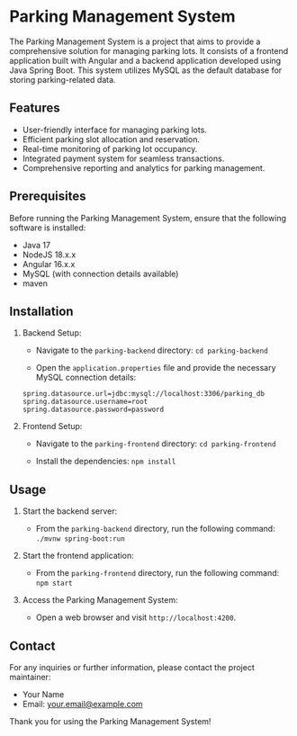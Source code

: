 # Parking Management System

The Parking Management System is a project that aims to provide a comprehensive solution for managing parking lots. It consists of a frontend application built with Angular and a backend application developed using Java Spring Boot. This system utilizes MySQL as the default database for storing parking-related data.

## Features

- User-friendly interface for managing parking lots.
- Efficient parking slot allocation and reservation.
- Real-time monitoring of parking lot occupancy.
- Integrated payment system for seamless transactions.
- Comprehensive reporting and analytics for parking management.

## Prerequisites

Before running the Parking Management System, ensure that the following software is installed:

- Java 17
- NodeJS 18.x.x
- Angular 16.x.x
- MySQL (with connection details available)
- maven

## Installation

1.  Backend Setup:

    - Navigate to the `parking-backend` directory:
      `cd parking-backend`

    - Open the `application.properties` file and provide the necessary MySQL connection details:

    ```
    spring.datasource.url=jdbc:mysql://localhost:3306/parking_db
    spring.datasource.username=root
    spring.datasource.password=password
    ```

1.  Frontend Setup:

    - Navigate to the `parking-frontend` directory:
      `cd parking-frontend`

    - Install the dependencies:
      `npm install`

## Usage

1.  Start the backend server:

    - From the `parking-backend` directory, run the following command:
      `./mvnw spring-boot:run`

1.  Start the frontend application:

    - From the `parking-frontend` directory, run the following command:
      `npm start`

1.  Access the Parking Management System:

    - Open a web browser and visit `http://localhost:4200`.

## Contact

For any inquiries or further information, please contact the project maintainer:

- Your Name
- Email: [your.email@example.com](mailto:your.email@example.com)

Thank you for using the Parking Management System!
